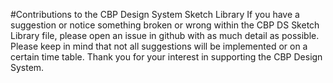 #Contributions to the CBP Design System Sketch Library
If you have a suggestion or notice something broken or wrong within the CBP DS Sketch Library file, please open an issue in github with as much detail as possible. Please keep in mind that not all suggestions will be implemented or on a certain time table. 
Thank you for your interest in supporting the CBP Design System.
